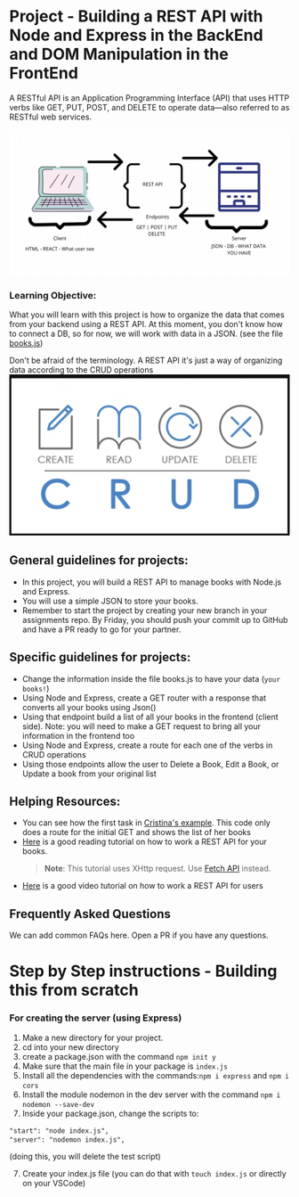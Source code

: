# Project - Building a REST API with Node and Express in the BackEnd and DOM Manipulation in the FrontEnd

A RESTful API is an Application Programming Interface (API) that uses HTTP verbs like GET, PUT, POST, and DELETE to operate data—also referred to as RESTful web services.

![Screenshoot](https://raw.githubusercontent.com/Yosolita1978/screenshoots/f2fdebc24a671f11394d8da1a9355a0ed4ce4a29/Week5/Screen%20Shot%202022-08-14%20at%201.58.39%20PM.png)

### Learning Objective:

What you will learn with this project is how to organize the data that comes from your backend using a REST API. At this moment, you don't know how to connect a DB, so for now, we will work with data in a JSON. (see the file [books.js](https://github.com/Yosolita1978/RESTAPI-mybooks/blob/main/restapi/books.js))

Don't be afraid of the terminology. A REST API it's just a way of organizing data according to the CRUD operations
![Screenshoot](https://github.com/Yosolita1978/screenshoots/blob/main/Week5/Screen%20Shot%202022-08-14%20at%201.59.03%20PM.png?raw=true)

## General guidelines for projects:

- In this project, you will build a REST API to manage books with Node.js and Express.
- You will use a simple JSON to store your books.
- Remember to start the project by creating your new branch in your assignments repo. By Friday, you should push your commit up to GitHub and have a PR ready to go for your partner.

## Specific guidelines for projects:

- Change the information inside the file books.js to have your data (`your books!`)
- Using Node and Express, create a GET router with a response that converts all your books using Json()
- Using that endpoint build a list of all your books in the frontend (client side). Note: you will need to make a GET request to bring all your information in the frontend too
- Using Node and Express, create a route for each one of the verbs in CRUD operations
- Using those endpoints allow the user to Delete a Book, Edit a Book, or Update a book from your original list

## Helping Resources:

- You can see how the first task in [Cristina's example](https://github.com/Yosolita1978/RESTAPI-mybooks/tree/main/restapi). This code only does a route for the initial GET and shows the list of her books
- [Here](https://stackabuse.com/building-a-rest-api-with-node-and-express/) is a good reading tutorial on how to work a REST API for your books.
  > **Note**: This tutorial uses XHttp request. Use [Fetch API](../project-example/week-6/rest-api-project/README.md) instead.
- [Here](https://www.youtube.com/watch?v=l8WPWK9mS5M&ab_channel=JavaScriptMastery) is a good video tutorial on how to work a REST API for users

## Frequently Asked Questions

We can add common FAQs here. Open a PR if you have any questions.

# Step by Step instructions - Building this from scratch

### For creating the server (using Express)

1. Make a new directory for your project.
2. cd into your new directory
3. create a package.json with the command `npm init y`
4. Make sure that the main file in your package is `index.js`
5. Install all the dependencies with the commands:`npm i express` and `npm i cors`
6. Install the module nodemon in the dev server with the command `npm i nodemon --save-dev`
7. Inside your package.json, change the scripts to:

```
"start": "node index.js",
"server": "nodemon index.js",
```

(doing this, you will delete the test script)

7. Create your index.js file (you can do that with `touch index.js` or directly on your VSCode)
